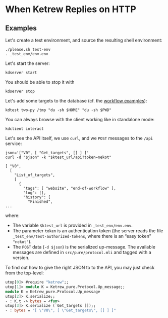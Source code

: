 When Ketrew Replies on HTTP
===========================

Examples
--------

Let's create a test environment, and source the resulting shell environment:

    ./please.sh test-env
    . _test_env/env.env

Let's start the server:

    kdserver start

You should be able to stop it with

    kdserver stop

Let's add some targets to the database (cf. the
[workflow examples](src/test/Workflow_Examples.ml)):

    kdtest two-py /tmp "du -sh $HOME" "du -sh $PWD"

You can always browse with the client working like in standalone mode:

    kdclient interact

Let's see the API itself, we use `curl`, and we `POST` messages to the `/api`
service:

    json='["V0", [ "Get_targets", [] ] ]'
    curl -d "$json" -k "$ktest_url/api?token=nekot"

```goodresult
[ "V0",
  [
    "List_of_targets",
    [
      {
        "tags": [ "website", "end-of-workflow" ],
        "log": [],
        "history": [
          "Finished",
...
```

where:

- The variable `$ktest_url` is provided in `_test_env/env.env`.
- The parameter `token` is an authentication token (the server reads the file
  `_test_env/test-authorized-tokens`, where there is an “easy token” `"nekot"`).
- The `POST` data (`-d $json`) is the serialized up-message.  The available
  messages are defined in `src/pure/protocol.mli` and tagged with a
  version.

To find out how to give the right JSON to to the API, you may just check from
the top-level:

```ocaml
utop[0]> #require "ketrew";;
utop[1]> module K = Ketrew_pure.Protocol.Up_message;;
module K = Ketrew_pure.Protocol.Up_message
utop[2]> K.serialize;;
- : K.t -> bytes = <fun>
utop[3]> K.serialize (`Get_targets []);;
- : bytes = "[ \"V0\", [ \"Get_targets\", [] ] ]"
```

